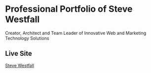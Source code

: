 # Professional Portfolio of Steve Westfall

Creator, Architect and Team Leader of Innovative Web and Marketing Technology Solutions

## Live Site
[Steve Westfall](https://stevewestfall.dev)
